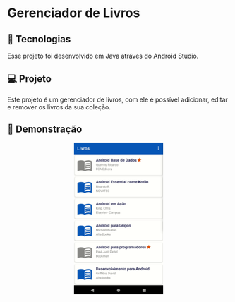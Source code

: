 # Gerenciador de Livros


## 🚀 Tecnologias

Esse projeto foi desenvolvido em Java atráves do Android Studio.

## 💻 Projeto      

Este projeto é um gerenciador de livros, com ele é possível adicionar, editar e remover os livros da sua coleção.


## 🎥 Demonstração



<p align="center">
  <img alt="Gerenciador de Livros" src=".github/gerenciador-demo.gif" width="40%">
</p>




